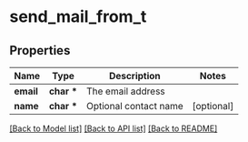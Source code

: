 # send_mail_from_t

## Properties
Name | Type | Description | Notes
------------ | ------------- | ------------- | -------------
**email** | **char \*** | The email address | 
**name** | **char \*** | Optional contact name | [optional] 

[[Back to Model list]](../README.md#documentation-for-models) [[Back to API list]](../README.md#documentation-for-api-endpoints) [[Back to README]](../README.md)


